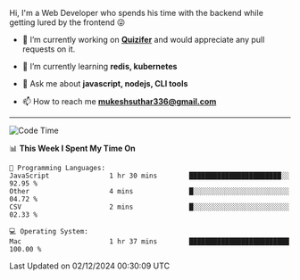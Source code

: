 Hi, I'm a Web Developer who spends his time with the backend while getting lured by the frontend 😜

- 🔭 I’m currently working on **[Quizifer](https://github.com/SutharMukesh/Quizifer/)** and would appreciate any pull requests on it.

- 🌱 I’m currently learning **redis, kubernetes**

- 💬 Ask me about **javascript, nodejs, CLI tools**

- 📫 How to reach me **mukeshsuthar336@gmail.com**

---
<!--START_SECTION:waka-->
![Code Time](http://img.shields.io/badge/Code%20Time-3%2C193%20hrs-blue)

📊 **This Week I Spent My Time On** 

```text
💬 Programming Languages: 
JavaScript               1 hr 30 mins        ███████████████████████░░   92.95 % 
Other                    4 mins              █░░░░░░░░░░░░░░░░░░░░░░░░   04.72 % 
CSV                      2 mins              █░░░░░░░░░░░░░░░░░░░░░░░░   02.33 % 

💻 Operating System: 
Mac                      1 hr 37 mins        █████████████████████████   100.00 % 
```


 Last Updated on 02/12/2024 00:30:09 UTC
<!--END_SECTION:waka-->
